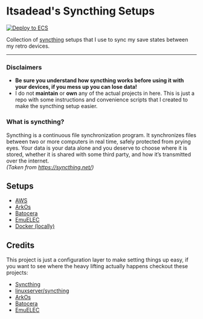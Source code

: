 # Itsadead's Syncthing Setups

[![Deploy to ECS](https://github.com/itsadeadh2/syncthing-setups/actions/workflows/deploy.yml/badge.svg)](https://github.com/itsadeadh2/syncthing-setups/actions/workflows/deploy.yml)

Collection of [syncthing](https://syncthing.net/) setups that I use to sync my save states between my retro devices.

---

### Disclaimers
- **Be sure you understand how syncthing works before using it with your devices, if you mess up you can lose data!**
- I do not **maintain** or **own** any of the actual projects in here. This is just a repo with some instructions and convenience scripts that I created to make the syncthing setup easier.

### What is syncthing?
Syncthing is a continuous file synchronization program. It synchronizes files between two or more computers in real time, safely protected from prying eyes. Your data is your data alone and you deserve to choose where it is stored, whether it is shared with some third party, and how it’s transmitted over the internet.   
_(Taken from https://syncthing.net/)_

## Setups
- [AWS](setups/aws/README.md)
- [ArkOs](setups/arkos/README.md)
- [Batocera](https://wiki.batocera.org/syncthing)
- [EmuELEC](setups/emuelec/README.md)
- [Docker (locally)](https://hub.docker.com/r/linuxserver/syncthing)

## Credits
This project is just a configuration layer to make setting things up easy, if you want to see where the heavy lifting actually happens checkout these projects:
- [Syncthing](https://syncthing.net/)
- [linuxserver/syncthing](https://github.com/linuxserver/docker-syncthing)
- [ArkOs](https://github.com/christianhaitian/arkos)
- [Batocera]()
- [EmuELEC]()